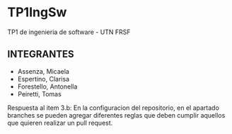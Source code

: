 # TP1IngSw

TP1 de ingenieria de software - UTN FRSF

<h2>INTEGRANTES</h2>
<ul>
<li>Assenza, Micaela</li>
<li>Espertino, Clarisa</li>
<li>Forestello, Antonella</li>
<li>Peiretti, Tomas</li>
</ul>

Respuesta al item 3.b:
En la configuracion del repositorio, en el apartado branches se pueden agregar diferentes reglas que deben cumplir aquellos que quieren realizar un pull request.

